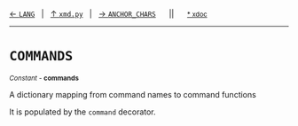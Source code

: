 [&#8592; `LANG`](xmd.py--lang.md)&nbsp;&nbsp;&nbsp;|&nbsp;&nbsp;&nbsp;[&#8593; `xmd.py`](xmd.py.md)&nbsp;&nbsp;&nbsp;|&nbsp;&nbsp;&nbsp;[&#8594; `ANCHOR_CHARS`](xmd.py--anchor_chars.md)&nbsp;&nbsp;&nbsp;&nbsp;&nbsp;&nbsp;||&nbsp;&nbsp;&nbsp;&nbsp;&nbsp;&nbsp;<small>[\* xdoc](../xdoc/xmd.py.xmd#L72)</small>
***

# `COMMANDS`
<small>*Constant* - **commands**</small>  

A dictionary mapping from command names to command functions

It is populated by the `command` decorator.


